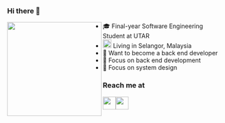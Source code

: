 ### Hi there 👋

<img align="left" width="220" src="https://user-images.githubusercontent.com/65067887/215137484-707563bf-ce00-4fe4-bf70-0cef24776d40.gif" />

<ul style="padding-left:100px">
  <li>🎓 Final-year Software Engineering Student at UTAR</li>

<li><img width="20" src="https://user-images.githubusercontent.com/65067887/215146142-0358c00b-388e-4c0c-8f2e-add9317767be.png" />  Living in Selangor, Malaysia</li>

<li>👔 Want to become a back end developer</li>

<li>📍 Focus on back end development</li>

<li>📍 Focus on system design</li>
</ul>

### Reach me at
<div style="display:flex">
  <img width="30" src="https://user-images.githubusercontent.com/65067887/215143684-11493644-fe82-4526-935d-72df97d2d1ab.png" />
  <img width="30" src="https://user-images.githubusercontent.com/65067887/215144986-ea1f1251-5aee-4f15-b70a-a9d23ea70b6c.png" />
</div>

